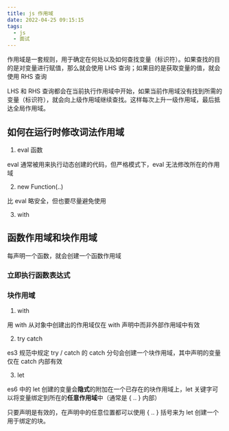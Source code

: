 ```yaml
---
title: js 作用域
date: 2022-04-25 09:15:15
tags:
  - js
  - 面试
---
```


作用域是一套规则，用于确定在何处以及如何查找变量（标识符）。如果查找的目的是对变量进行赋值，那么就会使用 LHS 查询；如果目的是获取变量的值，就会使用 RHS 查询

LHS 和 RHS 查询都会在当前执行作用域中开始，如果当前作用域没有找到所需的变量（标识符），就会向上级作用域继续查找。这样每次上升一级作用域，最后抵达全局作用域。

## 如何在运行时修改词法作用域

1. eval 函数

eval 通常被用来执行动态创建的代码，但严格模式下，eval 无法修改所在的作用域

2. new Function(..)

比 eval 略安全，但也要尽量避免使用

3. with

## 函数作用域和块作用域

每声明一个函数，就会创建一个函数作用域

### 立即执行函数表达式

### 块作用域

1. with

用 with 从对象中创建出的作用域仅在 with 声明中而非外部作用域中有效

2. try catch

es3 规范中规定 try / catch 的 catch 分句会创建一个块作用域，其中声明的变量仅在 catch 内部有效

3. let

es6 中的 let 创建的变量会**隐式**的附加在一个已存在的块作用域上，let 关键字可以将变量绑定到所在的**任意作用域**中（通常是 { .. } 内部）

只要声明是有效的，在声明中的任意位置都可以使用 { .. } 括号来为 let 创建一个用于绑定的块。
